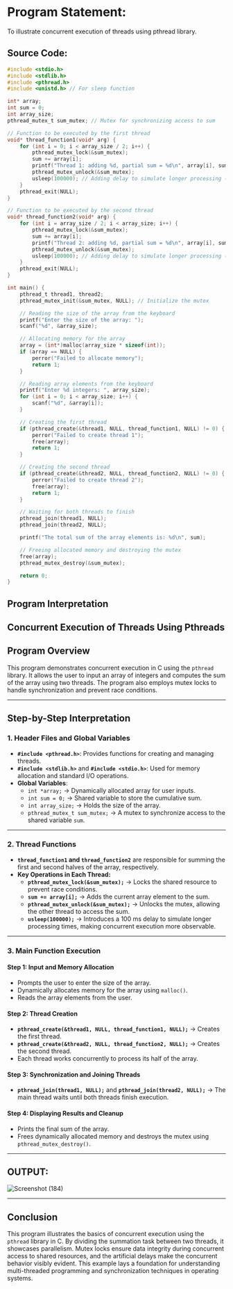 # Program Statement: 
To illustrate concurrent execution of threads using pthread library.
## Source Code:
```c
#include <stdio.h>
#include <stdlib.h>
#include <pthread.h>
#include <unistd.h> // For sleep function

int* array;
int sum = 0;
int array_size;
pthread_mutex_t sum_mutex; // Mutex for synchronizing access to sum

// Function to be executed by the first thread
void* thread_function1(void* arg) {
    for (int i = 0; i < array_size / 2; i++) {
        pthread_mutex_lock(&sum_mutex);
        sum += array[i];
        printf("Thread 1: adding %d, partial sum = %d\n", array[i], sum);
        pthread_mutex_unlock(&sum_mutex);
        usleep(100000); // Adding delay to simulate longer processing (100ms)
    }
    pthread_exit(NULL);
}

// Function to be executed by the second thread
void* thread_function2(void* arg) {
    for (int i = array_size / 2; i < array_size; i++) {
        pthread_mutex_lock(&sum_mutex);
        sum += array[i];
        printf("Thread 2: adding %d, partial sum = %d\n", array[i], sum);
        pthread_mutex_unlock(&sum_mutex);
        usleep(100000); // Adding delay to simulate longer processing (100ms)
    }
    pthread_exit(NULL);
}

int main() {
    pthread_t thread1, thread2;
    pthread_mutex_init(&sum_mutex, NULL); // Initialize the mutex

    // Reading the size of the array from the keyboard
    printf("Enter the size of the array: ");
    scanf("%d", &array_size);

    // Allocating memory for the array
    array = (int*)malloc(array_size * sizeof(int));
    if (array == NULL) {
        perror("Failed to allocate memory");
        return 1;
    }

    // Reading array elements from the keyboard
    printf("Enter %d integers: ", array_size);
    for (int i = 0; i < array_size; i++) {
        scanf("%d", &array[i]);
    }

    // Creating the first thread
    if (pthread_create(&thread1, NULL, thread_function1, NULL) != 0) {
        perror("Failed to create thread 1");
        free(array);
        return 1;
    }

    // Creating the second thread
    if (pthread_create(&thread2, NULL, thread_function2, NULL) != 0) {
        perror("Failed to create thread 2");
        free(array);
        return 1;
    }

    // Waiting for both threads to finish
    pthread_join(thread1, NULL);
    pthread_join(thread2, NULL);

    printf("The total sum of the array elements is: %d\n", sum);

    // Freeing allocated memory and destroying the mutex
    free(array);
    pthread_mutex_destroy(&sum_mutex);

    return 0;
}
```
## Program Interpretation

## Concurrent Execution of Threads Using Pthreads

## **Program Overview**
This program demonstrates concurrent execution in C using the `pthread` library. It allows the user to input an array of integers and computes the sum of the array using two threads. The program also employs mutex locks to handle synchronization and prevent race conditions.

---

## **Step-by-Step Interpretation**

### **1. Header Files and Global Variables**
- **`#include <pthread.h>`**: Provides functions for creating and managing threads.
- **`#include <stdlib.h>`** and **`#include <stdio.h>`**: Used for memory allocation and standard I/O operations.
- **Global Variables**:
  - `int *array;` → Dynamically allocated array for user inputs.
  - `int sum = 0;` → Shared variable to store the cumulative sum.
  - `int array_size;` → Holds the size of the array.
  - `pthread_mutex_t sum_mutex;` → A mutex to synchronize access to the shared variable `sum`.

---

### **2. Thread Functions**
- **`thread_function1` and `thread_function2`** are responsible for summing the first and second halves of the array, respectively.
- **Key Operations in Each Thread:**
  - **`pthread_mutex_lock(&sum_mutex);`** → Locks the shared resource to prevent race conditions.
  - **`sum += array[i];`** → Adds the current array element to the sum.
  - **`pthread_mutex_unlock(&sum_mutex);`** → Unlocks the mutex, allowing the other thread to access the sum.
  - **`usleep(100000);`** → Introduces a 100 ms delay to simulate longer processing times, making concurrent execution more observable.

---

### **3. Main Function Execution**

#### **Step 1: Input and Memory Allocation**
- Prompts the user to enter the size of the array.
- Dynamically allocates memory for the array using `malloc()`.
- Reads the array elements from the user.

#### **Step 2: Thread Creation**
- **`pthread_create(&thread1, NULL, thread_function1, NULL);`** → Creates the first thread.
- **`pthread_create(&thread2, NULL, thread_function2, NULL);`** → Creates the second thread.
- Each thread works concurrently to process its half of the array.

#### **Step 3: Synchronization and Joining Threads**
- **`pthread_join(thread1, NULL);`** and **`pthread_join(thread2, NULL);`** → The main thread waits until both threads finish execution.

#### **Step 4: Displaying Results and Cleanup**
- Prints the final sum of the array.
- Frees dynamically allocated memory and destroys the mutex using `pthread_mutex_destroy()`.

---

## OUTPUT:

![Screenshot (184)](https://github.com/user-attachments/assets/d4292806-f9a6-4573-b395-7a4506c53acb)

---
## **Conclusion**
This program illustrates the basics of concurrent execution using the `pthread` library in C. By dividing the summation task between two threads, it showcases parallelism. Mutex locks ensure data integrity during concurrent access to shared resources, and the artificial delays make the concurrent behavior visibly evident. This example lays a foundation for understanding multi-threaded programming and synchronization techniques in operating systems.

